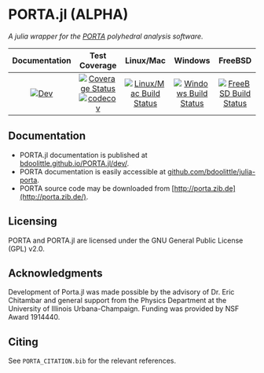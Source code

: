 # PORTA.jl (ALPHA)

*A julia wrapper for the [PORTA](http://porta.zib.de/) polyhedral analysis software.*

| Documentation | Test Coverage | Linux/Mac | Windows | FreeBSD |
|:-------------:|:-------------:|:---------:|:-------:|:-------:|
|[![Dev](https://img.shields.io/badge/docs-dev-blue.svg)](https://bdoolittle.github.io/PORTA.jl/dev) | [![Coverage Status](https://coveralls.io/repos/github/bdoolittle/PORTA.jl/badge.svg?branch=master)](https://coveralls.io/github/bdoolittle/PORTA.jl?branch=master)[![codecov](https://codecov.io/gh/JuliaPolyhedra/PORTA.jl/branch/master/graph/badge.svg)](https://codecov.io/gh/JuliaPolyhedra/PORTA.jl) | [![Linux/Mac Build Status](https://travis-ci.org/JuliaPolyhedra/PORTA.jl.svg?branch=master)](https://travis-ci.com/JuliaPolyhedra/PORTA.jl) | [![Windows Build Status](https://ci.appveyor.com/api/projects/status/github/bdoolittle/PORTA.jl?svg=true)](https://ci.appveyor.com/project/bdoolittle/PORTA-jl) | [![FreeBSD Build Status](https://api.cirrus-ci.com/github/bdoolittle/PORTA.jl.svg)](https://cirrus-ci.com/github/bdoolittle/PORTA.jl) |

## Documentation

* PORTA.jl documentation is published at [bdoolittle.github.io/PORTA.jl/dev/](https://bdoolittle.github.io/PORTA.jl/dev/).
* PORTA documentation is easily accessible at [github.com/bdoolittle/julia-porta](https://github.com/bdoolittle/julia-porta).
* PORTA source code may be downloaded from [http://porta.zib.de](http://porta.zib.de/).

## Licensing

PORTA and PORTA.jl are licensed under the GNU General Public License (GPL) v2.0.

## Acknowledgments

Development of Porta.jl was made possible by the advisory of Dr. Eric Chitambar
and general support from the Physics Department at the University of Illinois
Urbana-Champaign. Funding was provided by NSF Award 1914440.

## Citing

See `PORTA_CITATION.bib` for the relevant references.
